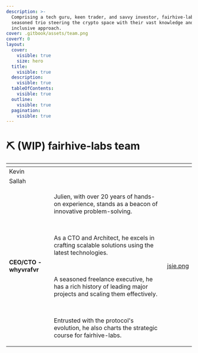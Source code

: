 ```yaml
---
description: >-
  Comprising a tech guru, keen trader, and savvy investor, fairhive-labs is a
  seasoned trio steering the crypto space with their vast knowledge and
  inclusive approach.
cover: .gitbook/assets/team.png
coverY: 0
layout:
  cover:
    visible: true
    size: hero
  title:
    visible: true
  description:
    visible: true
  tableOfContents:
    visible: true
  outline:
    visible: true
  pagination:
    visible: true
---
```


# ⛏ (WIP) fairhive-labs team

<table data-card-size="large" data-view="cards">
    <thead>
        <tr>
            <th></th>
            <th></th>
            <th data-hidden data-card-cover data-type="files"></th>
        </tr>
    </thead>
    <tbody>
        <tr>
            <td>Kevin</td>
            <td></td>
            <td></td>
        </tr>
        <tr>
            <td>Sallah</td>
            <td></td>
            <td></td>
        </tr>
        <tr>
            <td><strong>CEO/CTO - whyvrafvr</strong></td>
            <td>
                <p>Julien, with over 20 years of hands-on experience, stands as a beacon of innovative problem-solving.
                </p>
                <p><br /></p>
                <p>As a CTO and Architect, he excels in crafting scalable solutions using the latest technologies. </p>
                <p><br /></p>
                <p>A seasoned freelance executive, he has a rich history of leading major projects and scaling them
                    effectively. </p>
                <p><br /></p>
                <p>Entrusted with the protocol's evolution, he also charts the strategic course for fairhive-labs.</p>
            </td>
            <td><a href=".gitbook/assets/whyvra.png">jsie.png</a></td>
        </tr>
    </tbody>
</table>

